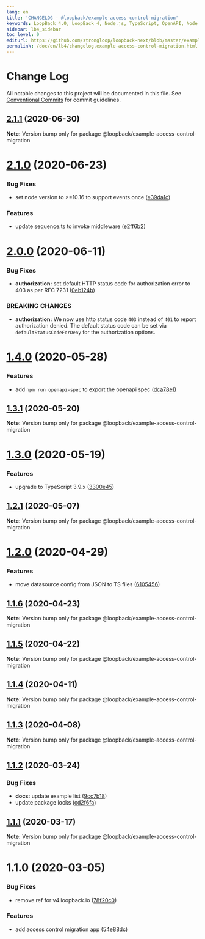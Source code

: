 ```yaml
---
lang: en
title: 'CHANGELOG - @loopback/example-access-control-migration'
keywords: LoopBack 4.0, LoopBack 4, Node.js, TypeScript, OpenAPI, Node.js, TypeScript, OpenAPI, CHANGELOG
sidebar: lb4_sidebar
toc_level: 0
editurl: https://github.com/strongloop/loopback-next/blob/master/examples/access-control-migration/CHANGELOG.md
permalink: /doc/en/lb4/changelog.example-access-control-migration.html
---
```


# Change Log

All notable changes to this project will be documented in this file.
See [Conventional Commits](https://conventionalcommits.org) for commit guidelines.

## [2.1.1](https://github.com/strongloop/loopback-next/compare/@loopback/example-access-control-migration@2.1.0...@loopback/example-access-control-migration@2.1.1) (2020-06-30)

**Note:** Version bump only for package @loopback/example-access-control-migration





# [2.1.0](https://github.com/strongloop/loopback-next/compare/@loopback/example-access-control-migration@2.0.0...@loopback/example-access-control-migration@2.1.0) (2020-06-23)


### Bug Fixes

* set node version to >=10.16 to support events.once ([e39da1c](https://github.com/strongloop/loopback-next/commit/e39da1ca47728eafaf83c10ce35b09b03b6a4edc))


### Features

* update sequence.ts to invoke middleware ([e2ff6b2](https://github.com/strongloop/loopback-next/commit/e2ff6b22367e919926d0f41f6d939d988c654c00))





# [2.0.0](https://github.com/strongloop/loopback-next/compare/@loopback/example-access-control-migration@1.4.0...@loopback/example-access-control-migration@2.0.0) (2020-06-11)


### Bug Fixes

* **authorization:** set default HTTP status code for authorization error to 403 as per RFC 7231 ([0eb124b](https://github.com/strongloop/loopback-next/commit/0eb124b068ece35e0129bcdfa1bd551250fe5303))


### BREAKING CHANGES

* **authorization:** We now use http status code `403` instead of `401` to report authorization denied. The default status code can be set via `defaultStatusCodeForDeny` for the authorization options.





# [1.4.0](https://github.com/strongloop/loopback-next/compare/@loopback/example-access-control-migration@1.3.1...@loopback/example-access-control-migration@1.4.0) (2020-05-28)


### Features

* add `npm run openapi-spec` to export the openapi spec ([dca78e1](https://github.com/strongloop/loopback-next/commit/dca78e1ba3241ed2a0e7067e00cc1afd001f0335))





## [1.3.1](https://github.com/strongloop/loopback-next/compare/@loopback/example-access-control-migration@1.3.0...@loopback/example-access-control-migration@1.3.1) (2020-05-20)

**Note:** Version bump only for package @loopback/example-access-control-migration





# [1.3.0](https://github.com/strongloop/loopback-next/compare/@loopback/example-access-control-migration@1.2.1...@loopback/example-access-control-migration@1.3.0) (2020-05-19)


### Features

* upgrade to TypeScript 3.9.x ([3300e45](https://github.com/strongloop/loopback-next/commit/3300e4569ab8410bb1285f7a54d326e9d976476d))





## [1.2.1](https://github.com/strongloop/loopback-next/compare/@loopback/example-access-control-migration@1.2.0...@loopback/example-access-control-migration@1.2.1) (2020-05-07)

**Note:** Version bump only for package @loopback/example-access-control-migration





# [1.2.0](https://github.com/strongloop/loopback-next/compare/@loopback/example-access-control-migration@1.1.6...@loopback/example-access-control-migration@1.2.0) (2020-04-29)


### Features

* move datasource config from JSON to TS files ([6105456](https://github.com/strongloop/loopback-next/commit/6105456deb6d7acadc3e46867558311dce2d005c))





## [1.1.6](https://github.com/strongloop/loopback-next/compare/@loopback/example-access-control-migration@1.1.5...@loopback/example-access-control-migration@1.1.6) (2020-04-23)

**Note:** Version bump only for package @loopback/example-access-control-migration





## [1.1.5](https://github.com/strongloop/loopback-next/compare/@loopback/example-access-control-migration@1.1.4...@loopback/example-access-control-migration@1.1.5) (2020-04-22)

**Note:** Version bump only for package @loopback/example-access-control-migration





## [1.1.4](https://github.com/strongloop/loopback-next/compare/@loopback/example-access-control-migration@1.1.3...@loopback/example-access-control-migration@1.1.4) (2020-04-11)

**Note:** Version bump only for package @loopback/example-access-control-migration





## [1.1.3](https://github.com/strongloop/loopback-next/compare/@loopback/example-access-control-migration@1.1.2...@loopback/example-access-control-migration@1.1.3) (2020-04-08)

**Note:** Version bump only for package @loopback/example-access-control-migration





## [1.1.2](https://github.com/strongloop/loopback-next/compare/@loopback/example-access-control-migration@1.1.1...@loopback/example-access-control-migration@1.1.2) (2020-03-24)


### Bug Fixes

* **docs:** update example list ([9cc7b18](https://github.com/strongloop/loopback-next/commit/9cc7b182add211d84a20db5f63fe0997ab010eda))
* update package locks ([cd2f6fa](https://github.com/strongloop/loopback-next/commit/cd2f6fa7a732afe4a16f4ccf8316ff3142959fe8))





## [1.1.1](https://github.com/strongloop/loopback-next/compare/@loopback/example-access-control-migration@1.1.0...@loopback/example-access-control-migration@1.1.1) (2020-03-17)

**Note:** Version bump only for package @loopback/example-access-control-migration





# 1.1.0 (2020-03-05)


### Bug Fixes

* remove ref for v4.loopback.io ([78f20c0](https://github.com/strongloop/loopback-next/commit/78f20c0ed4db5f3ce0d7b676449ba3b22526319e))


### Features

* add access control migration app ([54e88dc](https://github.com/strongloop/loopback-next/commit/54e88dc00215b1d7ab8f852f3eb15cd9d04d71a1))

